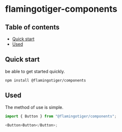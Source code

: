 # flamingotiger-components

## Table of contents

- [Quick start](#quick-start)
- [Used](#used)

## Quick start

be able to get started quickly.

`npm install @flamingotiger/components`

## Used

The method of use is simple.

```typescript
import { Button } from "@flamingotiger/components";

<Button>Button</Button>;
```
